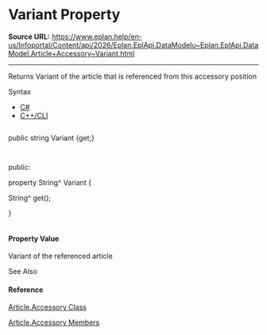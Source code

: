 # Variant Property

**Source URL:** https://www.eplan.help/en-us/Infoportal/Content/api/2026/Eplan.EplApi.DataModelu~Eplan.EplApi.DataModel.Article+Accessory~Variant.html

---

Returns Variant of the article that is referenced from this accessory position

Syntax

- [C#](#i-syntax-CS)
- [C++/CLI](#i-syntax-CPP2005)

```
```
public string Variant {get;}
```
```

```
```
public:
property String^ Variant {
   String^ get();
}
```
```

#### Property Value

Variant of the referenced article



See Also

#### Reference

[Article.Accessory Class](Eplan.EplApi.DataModelu~Eplan.EplApi.DataModel.Article+Accessory.html)
  
[Article.Accessory Members](Eplan.EplApi.DataModelu~Eplan.EplApi.DataModel.Article+Accessory_members.html)